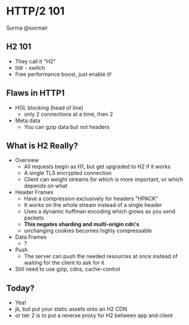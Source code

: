 # HTTP/2 101
Surma
@surmair

## H2 101
 * They call it "H2"
 * tldr - switch
 * Free performance boost, just enable it!
 
 
## Flaws in HTTP1
 * HOL blocking (head of line)
     - only 2 connections at a time, then 2
 * Meta data
     - You can gzip data but not headers
 
## What is H2 Really?
 * Overview
     - All requests begin as H1, but get upgraded to H2 if it works
     - A single TLS encrypted connection
     - Client can weight streams for which is more important, or which depends on what
 * Header Frames
     - Have a compression exclusively for headers "HPACK"
     - It works on the whole stream instead of a single header
     - Uses a dynamic huffman encoding which grows as you send packets
     - **This negates sharding and multi-origin cdn's**
     - unchanging cookies becomes highly compressable
 * Data Frames
     - ?
 * Push
     - The server can push the needed resources at once instead of waiting for the client to ask for it
 * Still need to use gzip, cdns, cache-control
 
## Today?
 * Yea!
 * jk, but put your static assets onto an H2 CDN
 * or tier 2 is to put a reverse proxy for H2 between app and client
